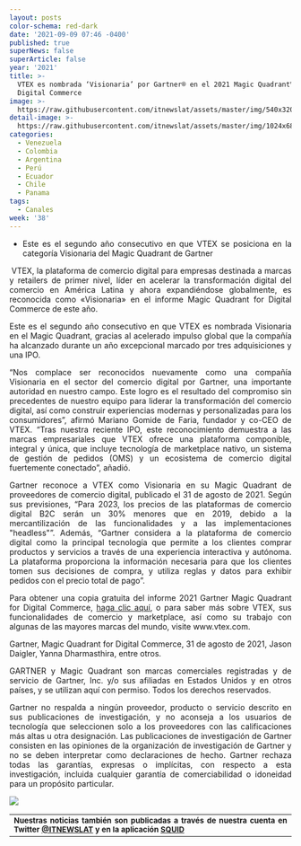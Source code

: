 ```yaml
---
layout: posts
color-schema: red-dark
date: '2021-09-09 07:46 -0400'
published: true
superNews: false
superArticle: false
year: '2021'
title: >-
  VTEX es nombrada ‘Visionaria’ por Gartner® en el 2021 Magic Quadrant™ for
  Digital Commerce
image: >-
  https://raw.githubusercontent.com/itnewslat/assets/master/img/540x320/Futuro-p.jpg
detail-image: >-
  https://raw.githubusercontent.com/itnewslat/assets/master/img/1024x680/Futuro-g.jpg
categories:
  - Venezuela
  - Colombia
  - Argentina
  - Perú
  - Ecuador
  - Chile
  - Panama
tags:
  - Canales
week: '38'
---
```

<ul style="text-align: justify;">
	<li>Este es el segundo año consecutivo en que VTEX se posiciona en la categoría Visionaria del Magic Quadrant de Gartner</li>
</ul>
<p style="text-align: justify;"><strong> </strong>VTEX, la plataforma de comercio digital para empresas destinada a marcas y retailers de primer nivel, líder en acelerar la transformación digital del comercio en América Latina y ahora expandiéndose globalmente, es reconocida como «Visionaria» en el informe Magic Quadrant for Digital Commerce de este año.</p>
<p style="text-align: justify;">Este es el segundo año consecutivo en que VTEX es nombrada Visionaria en el Magic Quadrant, gracias al acelerado impulso global que la compañía ha alcanzado durante un año excepcional marcado por tres adquisiciones y una IPO.</p>
<p style="text-align: justify;">“Nos complace ser reconocidos nuevamente como una compañía Visionaria en el sector del comercio digital por Gartner, una importante autoridad en nuestro campo. Este logro es el resultado del compromiso sin precedentes de nuestro equipo para liderar la transformación del comercio digital, así como construir experiencias modernas y personalizadas para los consumidores”, afirmó Mariano Gomide de Faria, fundador y co-CEO de VTEX. “Tras nuestra reciente IPO, este reconocimiento demuestra a las marcas empresariales que VTEX ofrece una plataforma componible, integral y única, que incluye tecnología de marketplace nativo, un sistema de gestión de pedidos (OMS) y un ecosistema de comercio digital fuertemente conectado”, añadió.</p>
<p style="text-align: justify;">Gartner reconoce a VTEX como Visionaria en su Magic Quadrant de proveedores de comercio digital, publicado el 31 de agosto de 2021. Según sus previsiones, “Para 2023, los precios de las plataformas de comercio digital B2C serán un 30% menores que en 2019, debido a la mercantilización de las funcionalidades y a las implementaciones "headless"”. Además, “Gartner considera a la plataforma de comercio digital como la principal tecnología que permite a los clientes comprar productos y servicios a través de una experiencia interactiva y autónoma. La plataforma proporciona la información necesaria para que los clientes tomen sus decisiones de compra, y utiliza reglas y datos para exhibir pedidos con el precio total de pago”.</p>
<p style="text-align: justify;">Para obtener una copia gratuita del informe 2021 Gartner Magic Quadrant for Digital Commerce, <a href="https://vtex.com/us-en/resources/2021-gartner-magic-quadrant-for-digital-commerce">haga clic aquí</a>, o para saber más sobre VTEX, sus funcionalidades de comercio y marketplace, así como su trabajo con algunas de las mayores marcas del mundo, visite www.vtex.com.</p>
<p style="text-align: justify;">Gartner, Magic Quadrant for Digital Commerce, 31 de agosto de 2021, Jason Daigler, Yanna Dharmasthira, entre otros.</p>
<p style="text-align: justify;">GARTNER y Magic Quadrant son marcas comerciales registradas y de servicio de Gartner, Inc. y/o sus afiliadas en Estados Unidos y en otros países, y se utilizan aquí con permiso. Todos los derechos reservados.</p>
<p style="text-align: justify;">Gartner no respalda a ningún proveedor, producto o servicio descrito en sus publicaciones de investigación, y no aconseja a los usuarios de tecnología que seleccionen solo a los proveedores con las calificaciones más altas u otra designación. Las publicaciones de investigación de Gartner consisten en las opiniones de la organización de investigación de Gartner y no se deben interpretar como declaraciones de hecho. Gartner rechaza todas las garantías, expresas o implícitas, con respecto a esta investigación, incluida cualquier garantía de comerciabilidad o idoneidad para un propósito particular.</p>

![](/https://raw.githubusercontent.com/itnewslat/assets/master/img/540x320/Futuro-p.jpg)

<table style="height: 42px;" width="569">
<tbody>
<tr>
<td style="text-align: justify;"><sub><strong>Nuestras noticias también son publicadas a través de nuestra cuenta en Twitter <a href="https://twitter.com/itnewslat?lang=es">@ITNEWSLAT</a> y en la aplicación <a href="https://squidapp.co/en/">SQUID</a></strong></sub></td>
</tr>
</tbody>
</table>
